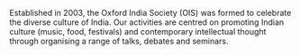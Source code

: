 Established in 2003, the Oxford India Society (OIS) was formed to celebrate
the diverse culture of India. Our activities are centred on promoting
Indian culture (music, food, festivals) and contemporary intellectual
thought through organising a range of talks, debates and seminars.
